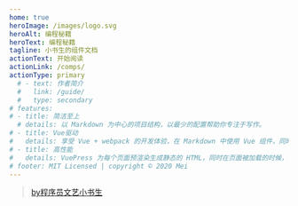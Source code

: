 ```yaml
---
home: true
heroImage: /images/logo.svg
heroAlt: 编程秘籍
heroText: 编程秘籍
tagline: 小书生的组件文档
actionText: 开始阅读
actionLink: /comps/
actionType: primary
  # - text: 作者简介
  #   link: /guide/
  #   type: secondary
# features:
# - title: 简洁至上
  # details: 以 Markdown 为中心的项目结构，以最少的配置帮助你专注于写作。
# - title: Vue驱动
#   details: 享受 Vue + webpack 的开发体验，在 Markdown 中使用 Vue 组件，同时可以使用 Vue 来开发自定义主题。
# - title: 高性能
#   details: VuePress 为每个页面预渲染生成静态的 HTML，同时在页面被加载的时候，将作为 SPA 运行。
# footer: MIT Licensed | copyright © 2020 Mei
---
```


> [by程序员文艺小书生](https://www.cnblogs.com/meijifu/)